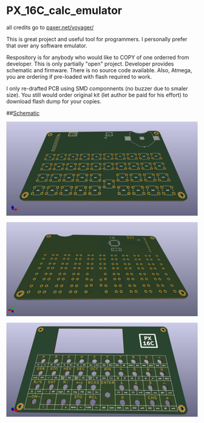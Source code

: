 # PX_16C_calc_emulator
all credits go to [paxer.net/voyager/](https://paxer.net/voyager/)

This is great project and useful tool for programmers. I personally prefer that over any software emulator.

Respository is for anybody who would like to COPY of one orderred from developer. This is only partially "open" project. Developer provides schematic and firmware. There is no source code available. Also, Atmega, you are ordering if pre-loaded with flash required to work.

I only re-drafted PCB using SMD componnents (no buzzer due to smaler size). You still would order original kit (let author be paid for his effort) to download flash dump for your copies.

##[Schematic](https://github.com/TechLabGH/PX_16C_calc_emulator/blob/main/HP%2016C%20Pocket.pdf)

![Main-1](/HP_16C_Pocket_1.jpg)

![Main-2](/HP_16C_Pocket_2.png)

![Top](/top.jpg)
